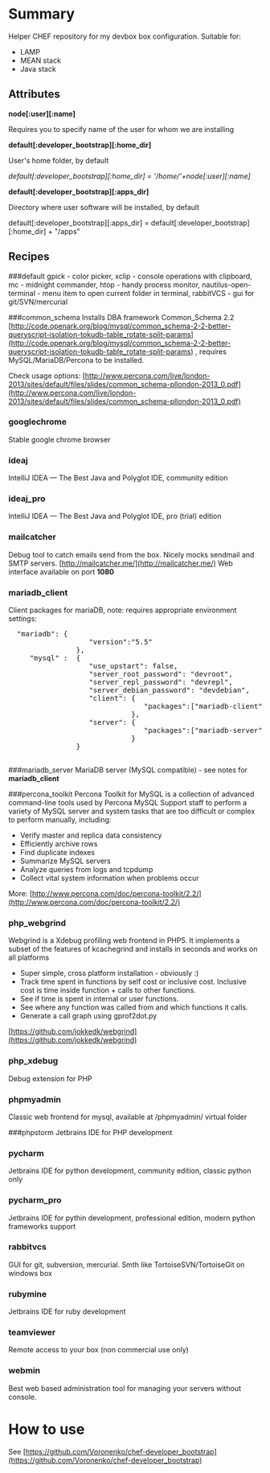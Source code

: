 # Summary #
Helper CHEF repository for my devbox box configuration. Suitable for:

- LAMP
- MEAN stack
- Java stack


## Attributes ##

**node[:user][:name]**

Requires you to specify name of the user for whom we are installing




**default[:developer_bootstrap][:home_dir]**

User's home folder, by default


*default[:developer_bootstrap][:home_dir] = '/home/'+node[:user][:name]*


**default[:developer_bootstrap][:apps_dir]**

Directory where user software will be installed, by default


default[:developer_bootstrap][:apps_dir] = default[:developer_bootstrap][:home_dir] + "/apps"


## Recipes ##

###default
gpick - color picker,
xclip - console operations with clipboard, mc - midnight commander, htop - handy process monitor, nautilus-open-terminal - menu item to open current folder in terminal, rabbitVCS - gui for git/SVN/mercurial

###common_schema
Installs DBA framework Common_Schema 2.2  [http://code.openark.org/blog/mysql/common_schema-2-2-better-queryscript-isolation-tokudb-table_rotate-split-params](http://code.openark.org/blog/mysql/common_schema-2-2-better-queryscript-isolation-tokudb-table_rotate-split-params) , requires MySQL/MariaDB/Percona to be installed.

Check usage options: [http://www.percona.com/live/london-2013/sites/default/files/slides/common_schema-pllondon-2013_0.pdf](http://www.percona.com/live/london-2013/sites/default/files/slides/common_schema-pllondon-2013_0.pdf)

### googlechrome
Stable google chrome browser

### ideaj
IntelliJ IDEA — The Best Java and Polyglot IDE, community edition


### ideaj_pro
IntelliJ IDEA — The Best Java and Polyglot IDE, pro (trial) edition

### mailcatcher
Debug tool to catch emails send from the box. Nicely mocks sendmail and SMTP servers.
[http://mailcatcher.me/](http://mailcatcher.me/)
Web interface available on port **1080**

### mariadb_client
Client packages for mariaDB, note: requires appropriate environment settings:
<pre>
  "mariadb": {
                   "version":"5.5"
                },
     "mysql" :  {
                   "use_upstart": false,
                   "server_root_password": "devroot",
                   "server_repl_password": "devrepl",
                   "server_debian_password": "devdebian",                   
                   "client": {
                                "packages":["mariadb-client", "libmariadbclient-dev"]
                             },
                   "server": {
                                "packages":["mariadb-server"]
                             }          
                }

</pre>

###mariadb_server
MariaDB server (MySQL compatible) - see notes for **mariadb_client**

###percona_toolkit
Percona Toolkit for MySQL is a collection of advanced command-line tools used by Percona MySQL Support staff to perform a variety of MySQL server and system tasks that are too difficult or complex to perform manually, including:

- Verify master and replica data consistency
- Efficiently archive rows
- Find duplicate indexes
- Summarize MySQL servers
- Analyze queries from logs and tcpdump
- Collect vital system information when problems occur

More: [http://www.percona.com/doc/percona-toolkit/2.2/](http://www.percona.com/doc/percona-toolkit/2.2/)

### php_webgrind
Webgrind is a Xdebug profiling web frontend in PHP5. It implements a subset of the features of kcachegrind and installs in seconds and works on all platforms

- Super simple, cross platform installation - obviously :)
- Track time spent in functions by self cost or inclusive cost. Inclusive cost is time inside function + calls to other functions.
- See if time is spent in internal or user functions.
- See where any function was called from and which functions it calls.
- Generate a call graph using gprof2dot.py

[https://github.com/jokkedk/webgrind](https://github.com/jokkedk/webgrind)

### php_xdebug
Debug extension for PHP

### phpmyadmin

Classic web frontend for mysql, available at /phpmyadmin/ virtual folder

###phpstorm
Jetbrains IDE for PHP development

### pycharm 
Jetbrains IDE for python development, community edition, classic python only

### pycharm_pro
Jetbrains IDE for pythin development, professional edition, modern python frameworks support

### rabbitvcs
GUI for git, subversion, mercurial. Smth like TortoiseSVN/TortoiseGit on windows box

### rubymine
Jetbrains IDE for ruby development

### teamviewer
Remote access to your box (non commercial use only)

### webmin
Best web based administration tool for managing your servers without console.

# How to use #

See [https://github.com/Voronenko/chef-developer_bootstrap](https://github.com/Voronenko/chef-developer_bootstrap)
